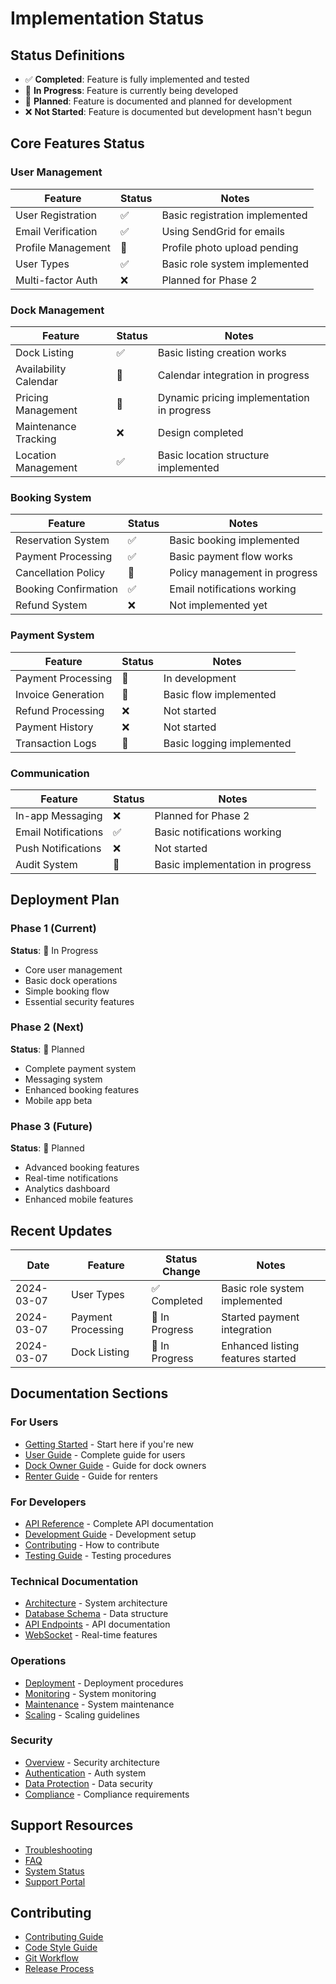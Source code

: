 
# Implementation Status

## Status Definitions

- ✅ **Completed**: Feature is fully implemented and tested
- 🚧 **In Progress**: Feature is currently being developed
- 📅 **Planned**: Feature is documented and planned for development
- ❌ **Not Started**: Feature is documented but development hasn't begun

## Core Features Status

### User Management

| Feature | Status | Notes |
|---------|--------|-------|
| User Registration | ✅ | Basic registration implemented |
| Email Verification | ✅ | Using SendGrid for emails |
| Profile Management | 🚧 | Profile photo upload pending |
| User Types | ✅ | Basic role system implemented |
| Multi-factor Auth | ❌ | Planned for Phase 2 |

### Dock Management

| Feature | Status | Notes |
|---------|--------|-------|
| Dock Listing | ✅ | Basic listing creation works |
| Availability Calendar | 🚧 | Calendar integration in progress |
| Pricing Management | 🚧 | Dynamic pricing implementation in progress |
| Maintenance Tracking | ❌ | Design completed |
| Location Management | ✅ | Basic location structure implemented |

### Booking System

| Feature | Status | Notes |
|---------|--------|-------|
| Reservation System | ✅ | Basic booking implemented |
| Payment Processing | ✅ | Basic payment flow works |
| Cancellation Policy | 🚧 | Policy management in progress |
| Booking Confirmation | ✅ | Email notifications working |
| Refund System | ❌ | Not implemented yet |

### Payment System

| Feature | Status | Notes |
|---------|--------|-------|
| Payment Processing | 🚧 | In development |
| Invoice Generation | 🚧 | Basic flow implemented |
| Refund Processing | ❌ | Not started |
| Payment History | ❌ | Not started |
| Transaction Logs | 🚧 | Basic logging implemented |

### Communication

| Feature | Status | Notes |
|---------|--------|-------|
| In-app Messaging | ❌ | Planned for Phase 2 |
| Email Notifications | ✅ | Basic notifications working |
| Push Notifications | ❌ | Not started |
| Audit System | 🚧 | Basic implementation in progress |

## Deployment Plan

### Phase 1 (Current)
**Status**: 🚧 In Progress
- Core user management
- Basic dock operations
- Simple booking flow
- Essential security features

### Phase 2 (Next)
**Status**: 📅 Planned
- Complete payment system
- Messaging system
- Enhanced booking features
- Mobile app beta

### Phase 3 (Future)
**Status**: 📅 Planned
- Advanced booking features
- Real-time notifications
- Analytics dashboard
- Enhanced mobile features

## Recent Updates

| Date | Feature | Status Change | Notes |
|------|---------|---------------|-------|
| 2024-03-07 | User Types | ✅ Completed | Basic role system implemented |
| 2024-03-07 | Payment Processing | 🚧 In Progress | Started payment integration |
| 2024-03-07 | Dock Listing | 🚧 In Progress | Enhanced listing features started |

## Documentation Sections

### For Users
- [Getting Started](getting-started.md) - Start here if you're new
- [User Guide](user-guide.md) - Complete guide for users
- [Dock Owner Guide](user-guide/dock-owners.md) - Guide for dock owners
- [Renter Guide](user-guide/renters.md) - Guide for renters

### For Developers
- [API Reference](technical/api-reference.md) - Complete API documentation
- [Development Guide](development/getting-started.md) - Development setup
- [Contributing](development/contributing.md) - How to contribute
- [Testing Guide](development/testing.md) - Testing procedures

### Technical Documentation
- [Architecture](architecture/overview.md) - System architecture
- [Database Schema](technical/database.md) - Data structure
- [API Endpoints](technical/api-reference.md) - API documentation
- [WebSocket](technical/websocket.md) - Real-time features

### Operations
- [Deployment](operations/deployment.md) - Deployment procedures
- [Monitoring](operations/monitoring.md) - System monitoring
- [Maintenance](operations/maintenance.md) - System maintenance
- [Scaling](operations/scaling.md) - Scaling guidelines

### Security
- [Overview](security/overview.md) - Security architecture
- [Authentication](security/authentication.md) - Auth system
- [Data Protection](security/data-protection.md) - Data security
- [Compliance](security/compliance.md) - Compliance requirements

## Support Resources

- [Troubleshooting](technical/troubleshooting.md)
- [FAQ](technical/faq.md)
- [System Status](https://status.dokkerr.com)
- [Support Portal](https://support.dokkerr.com)

## Contributing

- [Contributing Guide](development/contributing.md)
- [Code Style Guide](development/code-style.md)
- [Git Workflow](development/git-workflow.md)
- [Release Process](development/release-process.md) 